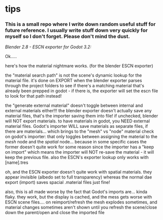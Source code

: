 # tips
### This is a small repo where I write down random useful stuff for future reference. I usually write stuff down very quickly for myself so I don't forget. Please don't mind the dust.

*Blender 2.8 - ESCN exporter for Godot 3.2:*

Ok.....

here's how the material nightmare works. (for the blender ESCN exporter)

the "material search path" is not the scene's dynamic lookup for the material file. it's done on EXPORT when the blender exporter parses through the project folders to see if there's a matching material that's already been prepped in godot - if there is, the exporter will set the escn file to look for that path instead!

the "generate external material" doesn't toggle between internal and external materials either!!! the blender exporter doesn't actually save any material files, that's the importer saving them into file! if unchecked, blender will NOT export materials. to have materials in godot, you NEED external material files. Godot's importer WILL save materials as separate files, if there are materials... which brings to the "mesh" vs "node" material check on godot's importer: that only toggles between assigning the material to the *mesh* node and the *spatial* node... because in some specific cases the former doesn't quite work for some reason
since the importer has a "keep on import" which means the importer will NOT re-save the material - it will keep the previous file. also the ESCN's exporter lookup only works with [name].tres

oh, and the ESCN exporter doesn't quite work with spatial materials. they appear invisible (albedo set to full transparency) whereas the normal dae export (import) saves spacial .material files just fine!

also, this is all made worse by the fact that Godot's imports are... kinda flaky. they work, but the display is cached, and the mess gets worse with ESCN scene files.... on reimport/refresh the mesh explodes sometimes, and material changes sometimes aren't shown until you refresh the scene/close down the parent/open and close the imported file
